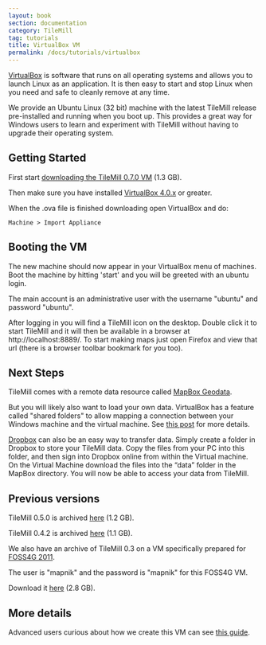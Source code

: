 ```yaml
---
layout: book
section: documentation
category: TileMill
tag: tutorials
title: VirtualBox VM
permalink: /docs/tutorials/virtualbox
---
```


[VirtualBox](http://www.virtualbox.org) is software that runs on all operating systems and allows you to launch Linux as an application. It is then easy to start and stop Linux when you need and safe to cleanly remove at any time.

We provide an Ubuntu Linux (32 bit) machine with the latest TileMill release pre-installed and running when you boot up. This provides a great way for Windows users to learn and experiment with TileMill without having to upgrade their operating system.

## Getting Started

First start [downloading the TileMill 0.7.0 VM](http://tilemill-vm.s3.amazonaws.com/TileMill-0.7.0.ova) (1.3 GB).

Then make sure you have installed [VirtualBox 4.0.x](http://www.virtualbox.org/wiki/Downloads) or greater.

When the .ova file is finished downloading open VirtualBox and do:

    Machine > Import Appliance


## Booting the VM

The new machine should now appear in your VirtualBox menu of machines. Boot the machine by hitting 'start' and you will be greeted with an ubuntu login.

The main account is an administrative user with the username "ubuntu" and password "ubuntu".

After logging in you will find a TileMill icon on the desktop. Double click it to start TileMill and it will then be available in a browser at http://localhost:8889/. To start making maps just open Firefox and view that url (there is a browser toolbar bookmark for you too).


## Next Steps

TileMill comes with a remote data resource called [MapBox Geodata](/tilemill/docs/manual/mapbox-geodata).

But you will likely also want to load your own data. VirtualBox has a feature called "shared folders" to allow mapping a connection between your Windows machine and the virtual machine. See [this post](http://blogs.oracle.com/tao/entry/virtual_box_shared_folder_between) for more details.

[Dropbox](www.dropbox.com) can also be an easy way to transfer data. Simply create a folder in Dropbox to store your TileMill data. Copy the files from your PC into this folder, and then sign into Dropbox online from within the Virtual machine. On the Virtual Machine download the files into the “data” folder in the MapBox directory.  You will now be able to access your data from TileMill.


## Previous versions

TileMill 0.5.0 is archived [here](http://tilemill-vm.s3.amazonaws.com/TileMill-0.5.0-32bit.ova) (1.2 GB).

TileMill 0.4.2 is archived [here](http://tilemill-vm.s3.amazonaws.com/TileMill-0.4.2-32bit.ova) (1.1 GB).

We also have an archive of TileMill 0.3 on a VM specifically prepared for [FOSS4G 2011](http://2011.foss4g.org/sessions/leveraging-mapnik-designing-custom-map-tiles-and-scalable-applications).

The user is "mapnik" and the password is "mapnik" for this FOSS4G VM.

Download it [here](http://tilemill-vm.s3.amazonaws.com/mapnik-foss4g-2011v2.ova) (2.8 GB).


## More details

Advanced users curious about how we create this VM can see [this guide](https://github.com/mapbox/tilemill/tree/master/platforms/virtualbox).
